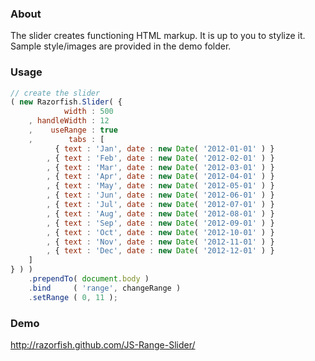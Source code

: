 ### About

The slider creates functioning HTML markup.  It is up to you to stylize it.  Sample style/images are provided in the demo folder.

### Usage

```js
// create the slider
( new Razorfish.Slider( {
            width : 500
    , handleWidth : 12
    ,    useRange : true
    ,        tabs : [
          { text : 'Jan', date : new Date( '2012-01-01' ) }
        , { text : 'Feb', date : new Date( '2012-02-01' ) }
        , { text : 'Mar', date : new Date( '2012-03-01' ) }
        , { text : 'Apr', date : new Date( '2012-04-01' ) }
        , { text : 'May', date : new Date( '2012-05-01' ) }
        , { text : 'Jun', date : new Date( '2012-06-01' ) }
        , { text : 'Jul', date : new Date( '2012-07-01' ) }
        , { text : 'Aug', date : new Date( '2012-08-01' ) }
        , { text : 'Sep', date : new Date( '2012-09-01' ) }
        , { text : 'Oct', date : new Date( '2012-10-01' ) }
        , { text : 'Nov', date : new Date( '2012-11-01' ) }
        , { text : 'Dec', date : new Date( '2012-12-01' ) }
    ]
} ) )
    .prependTo( document.body )
    .bind     ( 'range', changeRange )
    .setRange ( 0, 11 );
```

### Demo

http://razorfish.github.com/JS-Range-Slider/